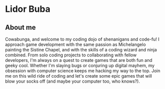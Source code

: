 # Lidor Buba <br/>


## About me


Cowabunga, and welcome to my coding dojo of shenanigans and code-fu! I approach game development with the same passion as Michelangelo painting the Sistine Chapel, and with the skills of a coding wizard and ninja combined. From solo coding projects to collaborating with fellow developers, I'm always on a quest to create games that are both fun and geeky cool. Whether I'm slaying bugs or conjuring up digital mayhem, my obsession with computer science keeps me hacking my way to the top. Join me on this wild ride of coding and let's create some epic games that will blow your socks off (and maybe your computer too, who knows?).
